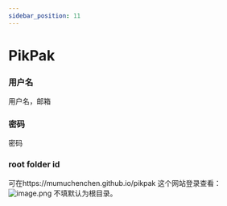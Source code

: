 ```yaml
---
sidebar_position: 11
---
```


# PikPak

### 用户名
用户名，邮箱

### 密码
密码

### root folder id
可在https://mumuchenchen.github.io/pikpak 这个网站登录查看：
![image.png](https://store.heytapimage.com/cdo-portal/feedback/202112/25/7227fcbb5ebbeb6f1d8210ba803870de.png)
不填默认为根目录。